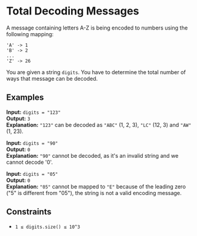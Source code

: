 # Total Decoding Messages

A message containing letters A-Z is being encoded to numbers using the following mapping:

```
'A' -> 1
'B' -> 2
...
'Z' -> 26
```

You are given a string `digits`. You have to determine the total number of ways that message can be decoded.

## Examples

**Input:** `digits = "123"`  
**Output:** `3`  
**Explanation:** `"123"` can be decoded as `"ABC"` (1, 2, 3), `"LC"` (12, 3) and `"AW"` (1, 23).

**Input:** `digits = "90"`  
**Output:** `0`  
**Explanation:** `"90"` cannot be decoded, as it's an invalid string and we cannot decode '0'.

**Input:** `digits = "05"`  
**Output:** `0`  
**Explanation:** `"05"` cannot be mapped to `"E"` because of the leading zero ("5" is different from "05"), the string is not a valid encoding message.

## Constraints

- `1 ≤ digits.size() ≤ 10^3`